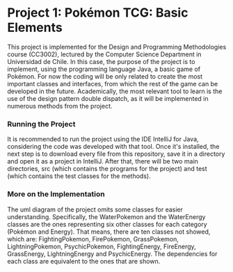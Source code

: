 Project 1: Pokémon TCG: Basic Elements
======
This project is implemented for the Design and Programming Methodologies course (CC3002), lectured by the Computer Science Department in Universidad de Chile. 
In this case, the purpose of the project is to implement, using the programming language Java, a basic game of Pokémon. For now the coding will be only related to create the most important classes and interfaces, from which the rest of the game can be developed in the future. Academically, the most relevant tool to learn is the use of the design pattern double dispatch, as it will be implemented in numerous methods from the project.

### Running the Project
It is recommended to run the project using the IDE IntelliJ for Java, considering the code was developed with that tool. Once it's installed, the next step is to download every file from this repository, save it in a directory and open it as a project in IntelliJ. 
After that, there will be two main directories, src (which contains the programs for the project) and test (which contains the test classes for the methods).

### More on the Implementation
The uml diagram of the project omits some classes for easier understanding. Specifically, the WaterPokemon and the WaterEnergy classes are the ones representing six other classes for each category (Pokémon and Energy). That means, there are ten classes not showed, which are: FightingPokemon, FirePokemon, GrassPokemon, LightningPokemon, PsychicPokemon, FightingEnergy, FireEnergy, GrassEnergy, LightningEnergy and PsychicEnergy. The dependencies for each class are equivalent to the ones that are shown.
